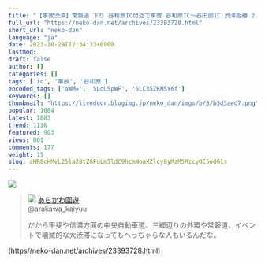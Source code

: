 ```yaml
---
title: "【事故渋滞】常磐道 下り 谷和原IC付近で事故 谷和原IC〜谷田部IC 渋滞距離 2.0km "
full_url: "https://neko-dan.net/archives/23393728.html"
short_url: "neko-dan"
language: "ja"
date: 2023-10-29T12:34:33+0900
lastmod: 
draft: false
author: []
categories: []
tags: ['ic', '事故', '谷和原']
encoded_tags: ['aWM=', '5LqL5pWF', '6LC35ZKM5Y6f']
keywords: []
thumbnail: "https://livedoor.blogimg.jp/neko_dan/imgs/b/3/b3d3aed7.png"
popular: 1684
latest: 1883
trend: 1116
featured: 903
views: 801
comments: 177
weight: 15
slug: aHR0cHMvL25la28tZGFuLm5ldC9hcmNoaXZlcy8yMzM5MzcyOC5odG1s
---
```


![](https://livedoor.blogimg.jp/neko_dan/imgs/b/3/b3d3aed7.png)

<blockquote id='twibodyFzcMPnxKNR'> <p> <img src='https//livedoor.blogimg.jp/neko_dan/imgs/d/a/da2ee234.jpg'> <a href='https//twitter.com/arakawa_kaiyuu/status/1718468782346444883' target='_blank'>あらかわ回遊 </a><br> @arakawa_kaiyuu </p> <p id='twitextFzcMPnxKNR'> だから甲斐や信濃方面の中央自動車道、三郷辺りの外環や常磐道、イベントで壊滅的な大渋滞になってもへっちゃらな人もいるんだな。 </p> </blockquote> 

(https//neko-dan.net/archives/23393728.html)
